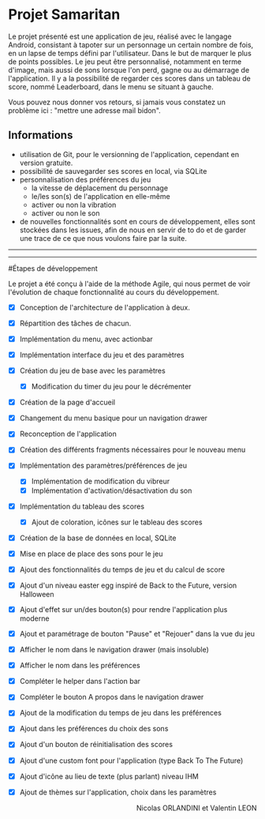 # Projet Samaritan

Le projet présenté est une application de jeu, réalisé avec le langage Android, consistant à tapoter sur un personnage un certain nombre de fois, en un lapse de temps défini par l'utilisateur. Dans le but de marquer le plus de points possibles.
Le jeu peut être personnalisé, notamment en terme d'image, mais aussi de sons lorsque l'on perd, gagne ou au démarrage de l'application.
Il y a la possibilité de regarder ces scores dans un tableau de score, nommé Leaderboard, dans le menu se situant à gauche.

Vous pouvez nous donner vos retours, si jamais vous constatez un problème ici :
"mettre une adresse mail bidon".

## Informations

* utilisation de Git, pour le versionning de l'application, cependant en version gratuite.
* possibilité de sauvegarder ses scores en local, via SQLite
* personnalisation des préférences du jeu
  - la vitesse de déplacement du personnage
  - le/les son(s) de l'application en elle-même
  - activer ou non la vibration
  - activer ou non le son
* de nouvelles fonctionnalités sont en cours de développement, elles sont stockées dans les issues, afin de nous en servir de to do et de garder une trace de ce que nous voulons faire par la suite.

-----------------
-----------------

#Étapes de développement

Le projet a été conçu à l'aide de la méthode Agile, qui nous permet de voir l'évolution de chaque fonctionnalité au cours du développement.

* [x] Conception de l'architecture de l'application à deux.
* [x] Répartition des tâches de chacun.
* [x] Implémentation du menu, avec actionbar
* [x] Implémentation interface du jeu et des paramètres
* [x] Création du jeu de base avec les paramètres
  * [x] Modification du timer du jeu pour le décrémenter
* [x] Création de la page d'accueil
* [x] Changement du menu basique pour un navigation drawer
* [x] Reconception de l'application
* [x] Création des différents fragments nécessaires pour le nouveau menu
* [x] Implémentation des paramètres/préférences de jeu
  * [x] Implémentation de modification du vibreur
  * [x] Implémentation d'activation/désactivation du son
* [x] Implémentation du tableau des scores
  * [x] Ajout de coloration, icônes sur le tableau des scores
* [x] Création de la base de données en local, SQLite
* [x] Mise en place de place des sons pour le jeu
* [x] Ajout des fonctionnalités du temps de jeu et du calcul de score
* [x] Ajout d'un niveau easter egg inspiré de Back to the Future, version Halloween
* [x] Ajout d'effet sur un/des bouton(s) pour rendre l'application plus moderne
* [x] Ajout et paramétrage de bouton "Pause" et "Rejouer" dans la vue du jeu
* [x] Afficher le nom dans le navigation drawer (mais insoluble)
* [x] Afficher le nom dans les préférences
* [x] Compléter le helper dans l'action bar
* [x] Compléter le bouton A propos dans le navigation drawer
* [x] Ajout de la modification du temps de jeu dans les préférences
* [x] Ajout dans les préférences du choix des sons
* [x] Ajout d'un bouton de réinitialisation des scores
* [x] Ajout d'une custom font pour l'application (type Back To The Future)
* [x] Ajout d'icône au lieu de texte (plus parlant) niveau IHM
* [x] Ajout de thèmes sur l'application, choix dans les paramètres


<p style="text-align:right";>Nicolas ORLANDINI et Valentin LEON</p>
